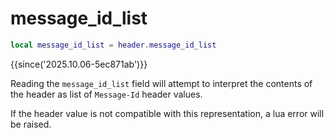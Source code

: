 # message_id_list

```lua
local message_id_list = header.message_id_list
```

{{since('2025.10.06-5ec871ab')}}

Reading the `message_id_list` field will attempt to interpret the contents of the
header as list of `Message-Id` header values.

If the header value is not compatible with this representation, a lua error
will be raised.
